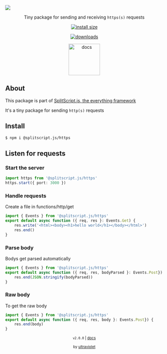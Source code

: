 <a href="#" align="">

![](https://i.imgur.com/37MaHi6.png)

</a>

<div align="center">
<p> Tiny package for sending and receiving <code>https(s)</code> requests </p>

[![install size](https://packagephobia.com/badge?p=@splitscript.js/https)](https://packagephobia.com/result?p=@splitscript.js/https)

[![downloads](https://img.shields.io/npm/dm/@splitscript.js/https?color=90ee90&style=flat)](https://www.npmjs.com/package/@splitscript.js/https)

<a href='https://splitscript.js.org/https' style='text-decoration:none;'>

<img src='https://i.imgur.com/8PqPYu0.png' alt='docs' height='100px'>
</a>

</div>

## About

This package is part of [SplitScript.js, the everything framework](https://splitscript.js.org)

It's a tiny package for sending `http(s)` requests

## Install

```bash
$ npm i @splitscript.js/https
```

## Listen for requests

### Start the server

```ts
import https from '@splitscript.js/https'
https.start({ port: 3000 })
```

### Handle requests

Create a file in functions/http/get

```ts
import { Events } from '@splitscript.js/https'
export default async function ({ req, res }: Events.Get) {
	res.write('<html><body><h1>hello world</h1></body></html>')
	res.end()
}
```

### Parse body

Bodys get parsed automatically

```ts
import { Events } from '@splitscript.js/https'
export default async function ({ req, res, bodyParsed }: Events.Post}) {
    res.end(JSON.stringify(bodyParsed))
}
```

### Raw body

To get the raw body

```ts
import { Events } from '@splitscript.js/https'
export default async function ({ req, res, body }: Events.Post}) {
    res.end(body)
}
```

<div align="center">
<sub><code>v2.0.0</code> | <a href='https://splitscript.js.org/https'>docs</a> </sub>

<sub>by [ultraviolet](https://github.com/ultravioletasdf)</sub>

</div>
